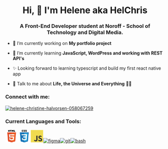 <h1 align="center">Hi, 👋 I'm Helene aka HelChris</h1>
<h3 align="center">A Front-End Developer student at Noroff - School of Technology and Digital Media.</h3>

<p align="left">  </p>

- 🔭 I’m currently working on **My portfolio project**

- 🌱 I’m currently learning **JavaScript, WordPress and working with REST API's**

- ✨ Looking forward to learning typescript and build my first react native app

- 💬 Talk to me about **Life, the Universe and Everything** 📖🤓

<h3 align="left">Connect with me:</h3>
<p align="left">
<a href="https://linkedin.com/in/helene-christine-halvorsen-058067259" target="_blank"><img align="center" src="https://raw.githubusercontent.com/rahuldkjain/github-profile-readme-generator/master/src/images/icons/Social/linked-in-alt.svg" alt="helene-christine-halvorsen-058067259" height="30" width="40" /></a>
</p>

<h3 align="left">Current Languages and Tools:</h3>
<p align="left"><a href="https://www.w3.org/html/" target="_blank" rel="noreferrer"><img src="https://raw.githubusercontent.com/devicons/devicon/master/icons/html5/html5-original-wordmark.svg" alt="html5" width="40" height="40"/></a><a href="https://www.w3schools.com/css/" target="_blank" rel="noreferrer"><img src="https://raw.githubusercontent.com/devicons/devicon/master/icons/css3/css3-original-wordmark.svg" alt="css3" width="40" height="40"/></a><a href="https://developer.mozilla.org/en-US/docs/Web/JavaScript" target="_blank" rel="noreferrer"><img src="https://raw.githubusercontent.com/devicons/devicon/master/icons/javascript/javascript-original.svg" alt="javascript" width="40" height="40"/></a><a href="https://www.figma.com/" target="_blank" rel="noreferrer"><img src="https://www.vectorlogo.zone/logos/figma/figma-icon.svg" alt="figma" width="40" height="40"/></a><a href="https://git-scm.com/" target="_blank" rel="noreferrer"><img src="https://www.vectorlogo.zone/logos/git-scm/git-scm-icon.svg" alt="git" width="40" height="40"/></a><a href="https://www.gnu.org/software/bash/" target="_blank" rel="noreferrer"><img src="https://www.vectorlogo.zone/logos/gnu_bash/gnu_bash-icon.svg" alt="bash" width="40" height="40"/></a></p>
